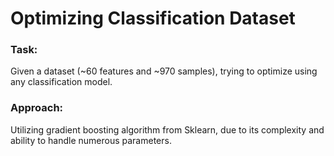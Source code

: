 # Optimizing Classification Dataset

### Task:

Given a dataset (~60 features and ~970 samples), trying to optimize using any classification model.

### Approach:

Utilizing gradient boosting algorithm from Sklearn, due to its complexity and ability to handle numerous parameters.
